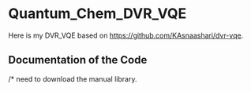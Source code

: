 # Quantum_Chem_DVR_VQE
Here is my DVR_VQE based on https://github.com/KAsnaashari/dvr-vqe. 

## Documentation of the Code
/* need to download the manual library. 
